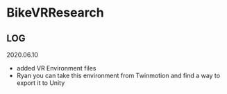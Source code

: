 # BikeVRResearch

## LOG

2020.06.10
* added VR Environment files
* Ryan you can take this environment from Twinmotion and find a way to export it to Unity